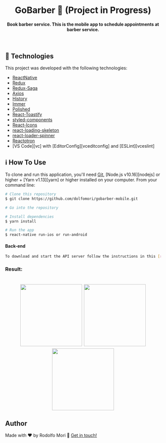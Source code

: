 
<h1 align="center">
<br>
  GoBarber 💈 (Project in Progress)
</h1>

<h4 align="center">
  Book barber service.
  This is the mobile app to schedule appointments at barber service.
</h4>
<br>

## :rocket: Technologies

This project was developed with the following technologies:

-  [ReactNative](https://reactjs.org/)
-  [Redux](https://redux.js.org/)
-  [Redux-Saga](https://redux-saga.js.org/)
-  [Axios](https://github.com/axios/axios)
-  [History](https://www.npmjs.com/package/history)
-  [Immer](https://github.com/immerjs/immer)
-  [Polished](https://polished.js.org/)
-  [React-Toastify](https://fkhadra.github.io/react-toastify/)
-  [styled-components](https://www.styled-components.com/)
-  [React-Icons](https://react-icons.netlify.com/)
-  [react-loading-skeleton](https://github.com/dvtng/react-loading-skeleton)
-  [react-loader-spinner](https://github.com/mhnpd/react-loader-spinner)
-  [Reactotron](https://infinite.red/reactotron)
-  [VS Code][vc] with [EditorConfig][vceditconfig] and [ESLint][vceslint]

## :information_source: How To Use

To clone and run this application, you'll need [Git](https://git-scm.com), [Node.js v10.16][nodejs] or higher + [Yarn v1.13][yarn] or higher installed on your computer. From your command line:

```bash
# Clone this repository
$ git clone https://github.com/dolfomori/gobarber-mobile.git

# Go into the repository

# Install dependencies
$ yarn install

# Run the app
$ react-native run-ios or run-android

```

#### Back-end
```bash
To download and start the API server follow the instructions in this [repository](https://github.com/dolfomori/api-go-barber).
```


### Result:

<h1 align="center">

<img src="https://user-images.githubusercontent.com/47903440/69632468-c9985d80-102d-11ea-92da-3de6b2bf6ac8.png" width="200px">
<img src="https://user-images.githubusercontent.com/47903440/69632465-c8ffc700-102d-11ea-8faf-6be22a9bf4d2.png" width="200px">
<img src="https://user-images.githubusercontent.com/47903440/69632462-c8ffc700-102d-11ea-8fe0-c674b9887763.png" width="200px">

</h1>

## Author

Made with ♥ by Rodolfo Mori :wave: [Get in touch!](https://www.linkedin.com/in/rodolfomori/)
